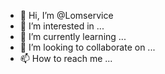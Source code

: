 - 👋 Hi, I’m @Lomservice
- 👀 I’m interested in ...
- 🌱 I’m currently learning ...
- 💞️ I’m looking to collaborate on ...
- 📫 How to reach me ...

<!---
Lomservice/Lomservice is a ✨ special ✨ repository because its `README.md` (this file) appears on your GitHub profile.
You can click the Preview link to take a look at your changes.
--->
